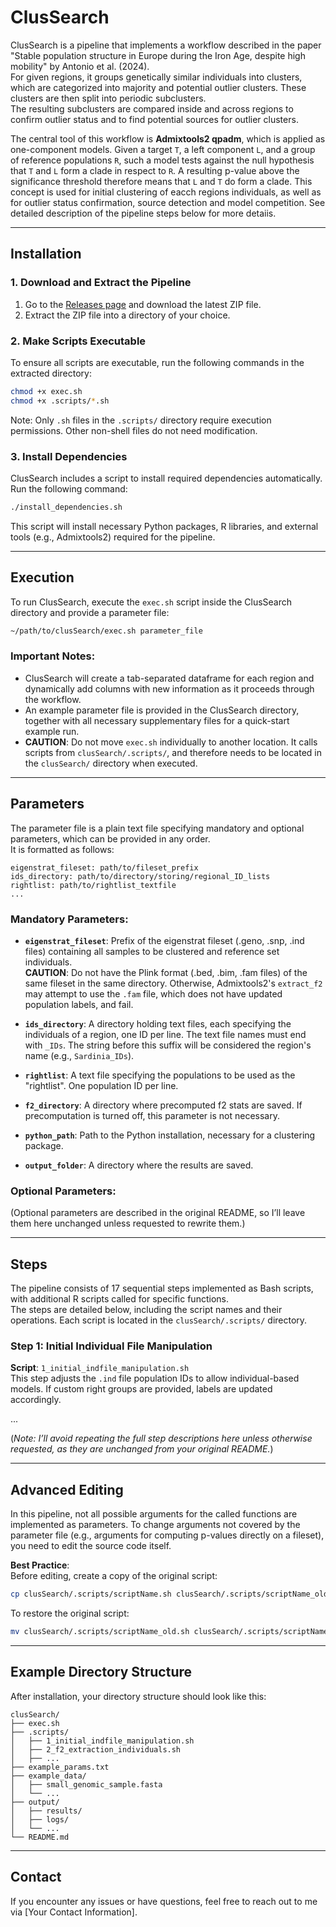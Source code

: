# ClusSearch

ClusSearch is a pipeline that implements a workflow described in the paper "Stable population structure in Europe during the Iron Age, despite high mobility" by Antonio et al. (2024).  
For given regions, it groups genetically similar individuals into clusters, which are categorized into majority and potential outlier clusters. These clusters are then split into periodic subclusters.  
The resulting subclusters are compared inside and across regions to confirm outlier status and to find potential sources for outlier clusters.

The central tool of this workflow is **Admixtools2 qpadm**, which is applied as one-component models. Given a target `T`, a left component `L`, and a group of reference populations `R`, such a model tests against the null hypothesis that `T` and `L` form a clade in respect to `R`. A resulting p-value above the significance threshold therefore means that `L` and `T` do form a clade. This concept is used for initial clustering of eacch regions individuals, as well as for outlier status confirmation, source detection and model competition. See detailed description of the pipeline steps below for more detaiis.

---

## Installation

### 1. Download and Extract the Pipeline
1. Go to the [Releases page](https://github.com/YourGitHubUsername/clusSearch/releases) and download the latest ZIP file.
2. Extract the ZIP file into a directory of your choice.

### 2. Make Scripts Executable
To ensure all scripts are executable, run the following commands in the extracted directory:
```bash
chmod +x exec.sh
chmod +x .scripts/*.sh
```
Note: Only `.sh` files in the `.scripts/` directory require execution permissions. Other non-shell files do not need modification.

### 3. Install Dependencies
ClusSearch includes a script to install required dependencies automatically. Run the following command:
```bash
./install_dependencies.sh
```
This script will install necessary Python packages, R libraries, and external tools (e.g., Admixtools2) required for the pipeline.

---

## Execution

To run ClusSearch, execute the `exec.sh` script inside the ClusSearch directory and provide a parameter file:
```bash
~/path/to/clusSearch/exec.sh parameter_file
```

### Important Notes:
- ClusSearch will create a tab-separated dataframe for each region and dynamically add columns with new information as it proceeds through the workflow.
- An example parameter file is provided in the ClusSearch directory, together with all necessary supplementary files for a quick-start example run.
- **CAUTION**: Do not move `exec.sh` individually to another location. It calls scripts from `clusSearch/.scripts/`, and therefore needs to be located in the `clusSearch/` directory when executed.

---

## Parameters

The parameter file is a plain text file specifying mandatory and optional parameters, which can be provided in any order.  
It is formatted as follows:
```
eigenstrat_fileset: path/to/fileset_prefix
ids_directory: path/to/directory/storing/regional_ID_lists
rightlist: path/to/rightlist_textfile
...
```

### Mandatory Parameters:
- **`eigenstrat_fileset`**: Prefix of the eigenstrat fileset (.geno, .snp, .ind files) containing all samples to be clustered and reference set individuals.  
  **CAUTION**: Do not have the Plink format (.bed, .bim, .fam files) of the same fileset in the same directory. Otherwise, Admixtools2's `extract_f2` may attempt to use the `.fam` file, which does not have updated population labels, and fail.

- **`ids_directory`**: A directory holding text files, each specifying the individuals of a region, one ID per line. The text file names must end with `_IDs`. The string before this suffix will be considered the region's name (e.g., `Sardinia_IDs`).

- **`rightlist`**: A text file specifying the populations to be used as the "rightlist". One population ID per line.

- **`f2_directory`**: A directory where precomputed f2 stats are saved. If precomputation is turned off, this parameter is not necessary.

- **`python_path`**: Path to the Python installation, necessary for a clustering package.

- **`output_folder`**: A directory where the results are saved.

### Optional Parameters:
(Optional parameters are described in the original README, so I’ll leave them here unchanged unless requested to rewrite them.)

---

## Steps

The pipeline consists of 17 sequential steps implemented as Bash scripts, with additional R scripts called for specific functions.  
The steps are detailed below, including the script names and their operations. Each script is located in the `clusSearch/.scripts/` directory.

### Step 1: Initial Individual File Manipulation
**Script**: `1_initial_indfile_manipulation.sh`  
This step adjusts the `.ind` file population IDs to allow individual-based models. If custom right groups are provided, labels are updated accordingly.

...

(*Note: I’ll avoid repeating the full step descriptions here unless otherwise requested, as they are unchanged from your original README.*)

---

## Advanced Editing

In this pipeline, not all possible arguments for the called functions are implemented as parameters. To change arguments not covered by the parameter file (e.g., arguments for computing p-values directly on a fileset), you need to edit the source code itself.

**Best Practice**:  
Before editing, create a copy of the original script:
```bash
cp clusSearch/.scripts/scriptName.sh clusSearch/.scripts/scriptName_old.sh
```
To restore the original script:
```bash
mv clusSearch/.scripts/scriptName_old.sh clusSearch/.scripts/scriptName.sh
```

---

## Example Directory Structure
After installation, your directory structure should look like this:
```
clusSearch/
├── exec.sh
├── .scripts/
│   ├── 1_initial_indfile_manipulation.sh
│   ├── 2_f2_extraction_individuals.sh
│   ├── ...
├── example_params.txt
├── example_data/
│   ├── small_genomic_sample.fasta
│   └── ...
├── output/
│   ├── results/
│   ├── logs/
│   └── ...
└── README.md
```

---

## Contact
If you encounter any issues or have questions, feel free to reach out to me via [Your Contact Information].
